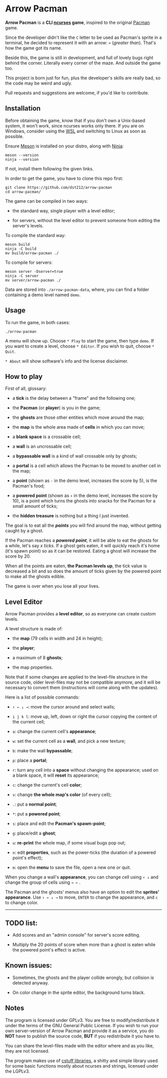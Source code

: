 # Arrow Pacman

**Arrow Pacman** is a **CLI [ncurses](https://en.wikipedia.org/wiki/Ncurses "Ncurses - Wikipedia") game**, inspired to the original [Pacman](https://en.wikipedia.org/wiki/Pac-Man "Pac-Man - Wikipedia") game.

Since the developer didn't like the `C` letter to be used as Pacman's sprite in a terminal, he decided to represent it with an arrow: `>` (*greater than*). That's how the game got its name.



Beside this, the game is still in development, and full of lovely bugs right behind the corner. Literally every corner of the maze. And outside the game too.



This  project is born just for fun, plus the developer's skills are really bad, so the code may be weird and ugly.



Pull requests and suggestions are welcome, if you'd like to contribute.



## Installation

Before obtaining the game, know that if you don't own a Unix-based system, it won't work, since ncurses works only there. If you are on Windows, consider using the [WSL](https://docs.microsoft.com/en-us/windows/wsl/install-win10 "Install Windows Subsystem for Linux (WSL) on Windows 10") and switching to Linux as soon as possible.



Ensure [Meson](https://mesonbuild.com/Quick-guide.html#installation-using-package-manager) is installed on your distro, along with [Ninja](https://ninja-build.org/):

```shell
meson --version
ninja --version
```

If not, install them following the given links.

In order to get the game, you have to clone this repo first:

```shell
git clone https://github.com/dst212/arrow-pacman
cd arrow-pacman/
```

The game can be compiled in two ways:

- the standard way, single player with a level editor;

- for servers, without the level editor to prevent someone from editing the server's levels.

To compile the standard way:

```shell
meson build
ninja -C build
mv build/arrow-pacman ./
```

To compile for servers:

```shell
meson server -Dserver=true
ninja -C server
mv server/arrow-pacman ./
```

Data are stored into `./arrow-pacman-data`, where, you can find a folder containing a demo level named `demo`.



## Usage

To run the game, in both cases:

```shell
./arrow-pacman
```

A menu will show up. Choose `* Play` to start the game, then type `demo`. If you want to create a level, choose `* Editor`. If you wish to quit, choose `* Quit`.

`* About` will show software's info and the license disclaimer.



## How to play

First of all, glossary:

- a **tick** is the delay between a "frame" and the following one;

- the **Pacman** (or **player**) is you in the game;

- the **ghosts** are those other entities which move around the map;

- the **map** is the whole area made of **cells** in which you can move;

- a **blank space** is a crossable cell;

- a **wall** is an uncrossable cell;

- a **bypassable wall** is a kind of wall crossable only by ghosts;

- a **portal** is a cell which allows the Pacman to be moved to another cell in the map;

- a **point** (shown as `·` in the demo level, increases the score by 5), is the Pacman's food;

- a **powered point** (shown as `∗` in the demo level, increases the score by 10), is a point which turns the ghosts into snacks for the Pacman for a small amount of ticks;

- the **hidden treasure** is nothing but a thing I just invented.

The goal is to eat all the ***points*** you will find around the map, without getting caught by a ghost.

If the Pacman reaches a ***powered point***, it will be able to eat the ghosts for a while, let's say *x ticks*. If a ghost gets eaten, it will quickly reach it's home (it's spawn point) so as it can be restored. Eating a ghost will increase the score by 20.

When all the points are eaten, **the Pacman levels up**, the tick value is decreased a bit and so does the amount of ticks given by the powered point to make all the ghosts edible.

The game is over when you lose all your lives.

## Level Editor

Arrow Pacman provides a **level editor**, so as everyone can create custom levels.

A level structure is made of:

- the **map** (79 cells in width and 24 in height);

- the **player**;

- a maximum of 8 **ghosts**;

- the map properties.



Note that if some changes are applied to the level-file structure in the source code, older level-files may not be compatible anymore, and it will be necessary to convert them (instructions will come along with the updates).



Here is a list of possible commands:

- `↑ ← ↓ →`: move the cursor around and select walls;

- `i j k l`: move up, left, down or right the cursor copying the content of the current cell;

- `a`: change the current cell's **appearance**;

- `w`: set the current cell as a **wall**, and pick a new texture;

- `b`: make the wall **bypassable**;

- `p`: place a **portal**;

- `r`: turn any cell into a **space** without changing the appearance; used on a blank space, it will **reset** its appearance;

- `c`: change the current's cell **color**;

- `v`: change **the whole map's color** (of every cell);

- `.`: put a **normal point**;

- `*`: put a **powered point**;

- `s`: place and edit the **Pacman's spawn-point**;

- `g`: place/edit a **ghost**;

- `u`: **re-print** the whole map, if some visual bugs pop out;

- `n`: edit **properties**, such as the power-ticks (the duration of a powered point's effect);

- `m`: open the **menu** to save the file, open a new one or quit.

When you change a wall's **appearance**, you can change cell using `↑ ↓` and change the group of cells using `→ ←` .

The Pacman and the ghosts' menus also have an option to edit the **sprites' appearance**. Use `↑ ← ↓ →` to move, `ENTER` to change the appearance, and `c` to change color.

 

---

## TODO list:

- Add scores and an "admin console" for server's score editing.

- Multiply the 20 points of score when more than a ghost is eaten while the powered point's effect is active.

## Known issues:

- Sometimes, the ghosts and the player collide wrongly, but collision is detected anyway.

- On color change in the sprite editor, the background turns black.



## Notes

The program is licensed under GPLv3. You are free to modify/redistribute it under the terms of the GNU General Public License. If you wish to run your own server-version of Arrow Pacman and provide it as a service, you do **NOT** have to publish the source code, **BUT** if you redistribute it you have to.

You can share the level-files made with the editor where and as you like, they are not licensed.

The program makes use of [cstuff libraries](https://github.com/dst212/cstuff), a shitty and simple library used for some basic functions mostly about ncurses and strings, licensed under the LGPLv3.













